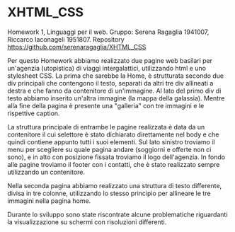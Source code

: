 # XHTML_CSS
Homework 1, Linguaggi per il web.
Gruppo: Serena Ragaglia 1941007, Riccarco Iaconageli 1951807.
Repository https://github.com/serenaragaglia/XHTML_CSS

Per questo Homework abbiamo realizzato due pagine web basilari per un'agenzia (utopistica) di viaggi intergalattici, utilizzando html e uno stylesheet CSS.
La prima che sarebbe la Home, è strutturata secondo due div principali che contengono il testo, separati da altri tre div allineati a destra e che fanno da contenitore di un'immagine.
Al lato del primo div di testo abbiamo inserito un'altra immagine (la mappa della galassia). Mentre alla fine della pagina è presente una "galleria" con tre immagini e le rispettive caption.

La struttura principale di entrambe le pagine realizzata è data da un contenitore il cui selettore è stato dichiarato direttamente nel body e che quindi contiene appunto tutti i suoi elementi. Sul lato sinistro troviamo il menu per scegliere su quale pagina andare (soggiorni e offerte non ci sono), e in alto con posizione fissata troviamo il logo dell'agenzia.
In fondo alle pagine troviamo il footer con i contatti, che è stato realizzato sempre utilizzando un contenitore.

Nella seconda pagina abbiamo realizzato una struttura di testo differente, divisa in tre colonne, utilizzando lo stesso principio per allineare le tre immagini nella pagina home.

Durante lo sviluppo sono state riscontrate alcune problematiche riguardanti la visualizzazione su schermi con risoluzioni differenti. 



